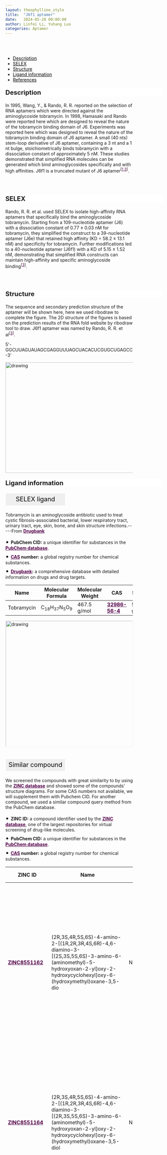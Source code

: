 ```yaml
---
layout: theophylline_style
title:  "J6f1 aptamer"
date:   2024-05-20 00:00:00
author: Linfei Li, Yuhang Luo
categories: Aptamer
---
```

<html>
<head>
  <style>

  </style>
</head>
</html>

<html lang="zh-cn">
<head>
<meta charset="utf-8"> 
<style>
  .header_box {
    display: block;
    font-size: 20px;
    font-weight: bold;
    background-color: #ffffff;
    text-decoration: none;
    border-radius: 1px;
    width: 500px;
    border-width: 1px 1px 2px 1px;
    border-color: #ffffff #ffffff #ffffff #ffffff;
}
.blowheader_box{
    display: block;
      padding: 6px;
      font-size:20px;
      margin-right: 10px;
      text-align: center;
      background-color: #efefef;
      color: #000000;
      text-decoration: none;
      border: 1px solid #ffffff;
      border-radius: 1px;
      width:190px;
      height:40px;
  }
  .box_style{
    background: #ffffff;
  }
  blockquote {
  margin: 0 0 0px;
  }
  .dot-paragraph::before {
            content: "• "; /* 点号和空格 */
            color: black; /* 设置点号颜色 */
            font-size: 20px; /* 调整点号大小 */
        }
  .dot-paragraph {
            margin: 5px 0; /* 调整带有点的段落的上下外边距 */
            line-height: 1.2; /* 调整带有点的段落的行高 */
        }
  * {
              margin: 0;
              padding: 0;
              box-sizing: border-box;
          }
</style>
</head>
<br>
<br>

<div class="side-nav">
<ul>
    <div class="side-nav-item"><li><a href="#description" style="color: #000000;">Description</a></li></div>
    <div class="side-nav-item"><li><a href="#SELEX" style="color: #000000;">SELEX</a></li></div>
    <div class="side-nav-item"><li><a href="#Structure" style="color: #000000;">Structure</a></li></div>
    <div class="side-nav-item"><li><a href="#ligand-recognition" style="color: #000000;">Ligand information</a></li></div>
    <div class="side-nav-item"><li><a href="#references" style="color: #000000;">References</a></li></div>
    </ul>
</div>



<p class="header_box" id="description">Description</p>
<p>In 1995, Wang, Y., & Rando, R. R. reported on the selection of RNA aptamers which were directed against the aminoglycoside tobramycin. In 1998, Hamasaki and Rando were reported here which are designed to reveal the nature of the tobramycin binding domain of J6. Experiments was reported here which was designed to reveal the nature of the tobramycin binding domain of J6 aptamer. A small (40 nts) stem-loop derivative of J6 aptamer, containing a 3 nt and a 1 nt bulge, stoichiometrically binds tobramycin with a dissociation constant of approximately 5 nM. These studies demonstrated that simplified RNA molecules can be generated which bind aminoglycosides specifically and with high affinities. J6f1 is a truncated mutant of J6 aptamer<sup>[<a href="#ref1" style="color:#520049">1</a>,<a href="#ref3" style="color:#520049">3</a>]</sup>.<br></p>
<br>
<br>


<p class="header_box" id="SELEX">SELEX</p>
<p>Rando, R. R. et al. used SELEX to isolate high-affinity RNA aptamers that specifically bind the aminoglycoside tobramycin. Starting from a 109-nucleotide aptamer (J6) with a dissociation constant of 0.77 ± 0.03 nM for tobramycin, they simplified the construct to a 39-nucleotide aptamer (J6e) that retained high affinity (KD = 58.2 ± 13.1 nM) and specificity for tobramycin. Further modifications led to a 40-nucleotide aptamer (J6f1) with a KD of 5.15 ± 1.52 nM, demonstrating that simplified RNA constructs can maintain high-affinity and specific aminoglycoside binding<sup>[<a href="#ref3" style="color:#520049">3</a>]</sup>.</p>
<p>
<br>
<br>


<p class="header_box" id="Structure">Structure</p>
<p>The sequence and secondary prediction structure of the aptamer will be shown here, here we used ribodraw to complete the figure. The 2D structure of the figures is based on the prediction results of the RNA fold website by ribodraw tool to draw. J6f1 aptamer was named by Rando, R. R. et al<sup>[<a href="#ref3" style="color:#520049">3</a>]</sup>.</p>
<p>5'-GGCUUAGUAUAGCGAGGUUUAGCUACACUCGUGCUGAGCC-3'</p>
<img src="/images/2D/J6f1_aptamer_2D.svg" alt="drawing" style="width:800px;height:350px;display:block;margin:0 auto;border-radius:0;" class="img-responsive">
<div style="display: flex; justify-content: center;"></div>




<p class="header_box" id="ligand-recognition">Ligand information</p> 

<p class="blowheader_box">SELEX ligand</p>
<p>Tobramycin is an aminoglycoside antibiotic used to treat cystic fibrosis-associated bacterial, lower respiratory tract, urinary tract, eye, skin, bone, and skin structure infections.-----From <a href="https://go.drugbank.com/drugs/DB00684" target="_blank" style="color:#520049; text-decoration: underline;"><b>Drugbank</b></a></p>

<p class="dot-paragraph"><b>PubChem CID:</b> a unique identifier for substances in the <a href="https://pubchem.ncbi.nlm.nih.gov/" target="_blank" style="color:#520049; text-decoration: underline;"><b>PubChem database</b></a>.</p>
<p class="dot-paragraph"><b><a href="https://commonchemistry.cas.org/" target="_blank" style="color:#520049; text-decoration: underline;"><b>CAS</b></a> number:</b> a global registry number for chemical substances.</p>
<p class="dot-paragraph"><b><a href="https://go.drugbank.com/" target="_blank" style="color:#520049; text-decoration: underline;"><b>Drugbank</b></a>:</b> a comprehensive database with detailed information on drugs and drug targets.</p>

<table class="table table-bordered" style="table-layout:fixed;width:auto;margin-left:auto;margin-right:auto;" >
  <thead>
      <tr>
        <th onclick="sortTable(0)">Name</th>
        <th onclick="sortTable(1)">Molecular Formula</th>
        <th onclick="sortTable(2)">Molecular Weight</th>
        <th onclick="sortTable(3)">CAS</th>
        <th onclick="sortTable(4)">Solubility</th>
        <th onclick="sortTable(5)">PubChem</th>
        <th onclick="sortTable(6)">Drugbank ID</th>
      </tr>
  </thead>
    <tbody>
      <tr>
        <td name="td0">Tobramycin</td>
        <td name="td1">C<sub>18</sub>H<sub>37</sub>N<sub>5</sub>O<sub>9</sub></td>
        <td name="td2">467.5 g/mol</td>
        <td name="td3"><a href="https://commonchemistry.cas.org/detail?cas_rn=32986-56-4" target="_blank" style="color:#520049"><b>32986-56-4</b></a></td>
        <td name="td4">5.37e+01 g/L</td>
        <td name="td5"><a href="https://pubchem.ncbi.nlm.nih.gov/compound/36294" target="_blank" style="color:#520049"><b>36294</b></a></td>
        <td name="td6"><a href="https://go.drugbank.com/drugs/DB00684" target="_blank" style="color:#520049"><b>DB00684</b></a></td>
      </tr>
	  </tbody>
  </table>
<div style="display: flex; justify-content: center;"></div>
<img src="/images/SELEX_ligand/J6f1_aptamer_SELEX_ligand.svg" alt="drawing" style="width:1000px;height:400px;border:solid 1px #efefef;display:block;margin:0 auto;border-radius:0;" class="img-responsive">
<div style="display: flex; justify-content: center;"></div>
<br>


<p class="blowheader_box">Similar compound</p>                    
<p>We screened the compounds with great similarity to  by using the <a href="https://zinc15.docking.org/" target="_blank" style="color:#520049; text-decoration: underline;"><b>ZINC database</b></a> and showed some of the compounds' structure diagrams. For some CAS numbers not available, we will supplement them with Pubchem CID. For another compound, we used a similar compound query method from the PubChem database.</p>

<p class="dot-paragraph"><b>ZINC ID:</b> a compound identifier used by the <a href="https://zinc15.docking.org/" target="_blank" style="color:#520049; text-decoration: underline;"><b>ZINC database</b></a>, one of the largest repositories for virtual screening of drug-like molecules.</p>
<p class="dot-paragraph"><b>PubChem CID:</b> a unique identifier for substances in the <a href="https://pubchem.ncbi.nlm.nih.gov/" target="_blank" style="color:#520049; text-decoration: underline;"><b>PubChem database</b></a>.</p>
<p class="dot-paragraph"><b><a href="https://commonchemistry.cas.org/" target="_blank" style="color:#520049; text-decoration: underline;"><b>CAS</b></a> number:</b> a global registry number for chemical substances.</p>

<table class="table table-bordered" style="table-layout:fixed;width:auto;margin-left:auto;margin-right:auto;">
      <thead>
      <tr>
        <th onclick="sortTable(0)">ZINC ID</th>
        <th onclick="sortTable(1)">Name</th>
        <th onclick="sortTable(2)">CAS</th>
        <th onclick="sortTable(3)">Pubchem CID</th>
        <th onclick="sortTable(4)">Structure</th>
      </tr>
      </thead>
    <tbody>
      <tr>
        <td name="td0"><a href="https://zinc15.docking.org/substances/ZINC8551162/" target="_blank" style="color:#520049"><b>ZINC8551162</b></a></td>
        <td name="td1">(2R,3S,4R,5S,6S)-4-amino-2-[(1R,2R,3R,4S,6R)-4,6-diamino-3-[(2S,3S,5S,6S)-3-amino-6-(aminomethyl)-5-hydroxyoxan-2-yl]oxy-2-hydroxycyclohexyl]oxy-6-(hydroxymethyl)oxane-3,5-dio</td>
        <td name="td2">NA</td>
        <td name="td3"><a href="https://pubchem.ncbi.nlm.nih.gov/compound/92331686" target="_blank" style="color:#520049"><b>92331686</b></a></td>
        <td name="td4"><img src="/images/Similar_compound/J6f1_Simi_compound1.svg" alt="drawing" style="width:500px"  px="" /></td>
      </tr>
      <tr>
        <td name="td0"><a href="https://zinc15.docking.org/substances/ZINC8551164/" target="_blank" style="color:#520049"><b>ZINC8551164</b></a></td>
        <td name="td1">(2R,3S,4R,5S,6S)-4-amino-2-[(1R,2R,3R,4S,6R)-4,6-diamino-3-[(2R,3S,5S,6S)-3-amino-6-(aminomethyl)-5-hydroxyoxan-2-yl]oxy-2-hydroxycyclohexyl]oxy-6-(hydroxymethyl)oxane-3,5-diol</td>
        <td name="td2">NA</td>
        <td name="td3"><a href="https://pubchem.ncbi.nlm.nih.gov/compound/92331688" target="_blank" style="color:#520049"><b>92331688</b></a></td>
        <td name="td4"><img src="/images/Similar_compound/J6f1_Simi_compound2.svg" alt="drawing" style="width:500px"  px="" /></td>
      </tr>
      <tr>
        <td name="td0"><a href="https://zinc15.docking.org/substances/ZINC8551165/" target="_blank" style="color:#520049"><b>ZINC8551165</b></a></td>
        <td name="td1">(2R,3S,4R,5S,6S)-4-amino-2-[(1R,2R,3R,4S,6R)-4,6-diamino-3-[(2R,3S,5S,6R)-3-amino-6-(aminomethyl)-5-hydroxyoxan-2-yl]oxy-2-hydroxycyclohexyl]oxy-6-(hydroxymethyl)oxane-3,5-diol</td>
        <td name="td2">NA</td>
        <td name="td3"><a href="https://pubchem.ncbi.nlm.nih.gov/compound/92331689" target="_blank" style="color:#520049"><b>92331689</b></a></td>
        <td name="td4"><img src="/images/Similar_compound/J6f1_Simi_compound3.svg" alt="drawing" style="width:500px"  px="" /></td>
      </tr>
      <tr>
        <td name="td0"><a href="https://zinc15.docking.org/substances/ZINC8551163/" target="_blank" style="color:#520049"><b>ZINC8551163</b></a></td>
        <td name="td1">(2R,3S,4R,5S,6S)-4-amino-2-[(1R,2R,3R,4S,6R)-4,6-diamino-3-[(2S,3S,5S,6R)-3-amino-6-(aminomethyl)-5-hydroxyoxan-2-yl]oxy-2-hydroxycyclohexyl]oxy-6-(hydroxymethyl)oxane-3,5-diol</td>
        <td name="td2">NA</td>
        <td name="td3"><a href="https://pubchem.ncbi.nlm.nih.gov/compound/92331687" target="_blank" style="color:#520049"><b>92331687</b></a></td>
        <td name="td4"><img src="/images/Similar_compound/J6f1_Simi_compound4.svg" alt="drawing" style="width:500px"  px="" /></td>
      </tr>
      <tr>
        <td name="td0"><a href="https://zinc15.docking.org/substances/ZINC43562055/" target="_blank" style="color:#520049"><b>ZINC43562055</b></a></td>
        <td name="td1">(2S,3R,4R,5S,6S)-2-(Aminomethyl)-6-[(1R,2R,3S,4R,6S)-4,6-diamino-3-[(2S,3R,4S,5S,6R)-4-amino-3,5-dihydroxy-6-(hydroxymethyl)oxan-2-yl]oxy-2-hydroxycyclohexyl]oxyoxane-3,4,5-triol</td>
        <td name="td2">NA</td>
        <td name="td3"><a href="https://pubchem.ncbi.nlm.nih.gov/compound/11274101" target="_blank" style="color:#520049"><b>11274101</b></a></td>
        <td name="td4"><img src="/images/Similar_compound/J6f1_Simi_compound5.svg" alt="drawing" style="width:500px"  px="" /></td>
      </tr>
      <tr>
        <td name="td0"><a href="https://zinc15.docking.org/substances/ZINC8214590/" target="_blank" style="color:#520049"><b>ZINC8214590</b></a></td>
        <td name="td1">Kanamycin</td>
        <td name="td2"><a href="https://commonchemistry.cas.org/detail?cas_rn=59-01-8" target="_blank" style="color:#520049"><b>59-01-8</b></a></td>
        <td name="td3"><a href="https://pubchem.ncbi.nlm.nih.gov/compound/6032" target="_blank" style="color:#520049"><b>6032</b></a></td>
        <td name="td4"><img src="/images/Similar_compound/J6f1_Simi_compound6.svg" alt="drawing" style="width:500px"  px="" /></td>
      </tr>
      <tr>
        <td name="td0"><a href="https://zinc15.docking.org/substances/ZINC53132258/" target="_blank" style="color:#520049"><b>ZINC53132258</b></a></td>
        <td name="td1">Bekanamycin</td>
        <td name="td2"><a href="https://commonchemistry.cas.org/detail?cas_rn=4696-76-8" target="_blank" style="color:#520049"><b>4696-76-8</b></a></td>
        <td name="td3"><a href="https://pubchem.ncbi.nlm.nih.gov/compound/439318" target="_blank" style="color:#520049"><b>439318</b></a></td>
        <td name="td4"><img src="/images/Similar_compound/J6f1_Simi_compound7.svg" alt="drawing" style="width:500px"  px="" /></td>
      </tr>
      <tr>
        <td name="td0"><a href="https://zinc15.docking.org/substances/ZINC8214383/" target="_blank" style="color:#520049"><b>ZINC8214383</b></a></td>
        <td name="td1">Dibekacin</td>
        <td name="td2"><a href="https://commonchemistry.cas.org/detail?cas_rn=34493-98-6" target="_blank" style="color:#520049"><b>34493-98-6</b></a></td>
        <td name="td3"><a href="https://pubchem.ncbi.nlm.nih.gov/compound/470999" target="_blank" style="color:#520049"><b>470999</b></a></td>
        <td name="td4"><img src="/images/Similar_compound/J6f1_Simi_compound8.svg" alt="drawing" style="width:500px"  px="" /></td>
      </tr>
    </tbody>
  </table>
<br>
<br>
                 
<p class="header_box" id="references">References</p>
                
<a id="ref1"></a><font><strong>[1] Specific binding of aminoglycoside antibiotics to RNA.</strong></font><br/>
Wang, Y., & Rando, R. R.<br/>
<a href="https://pubmed.ncbi.nlm.nih.gov/9383430/" target="_blank" style="color:#520049">Chemistry & biology, 2(5), 281–290. (1995)</a>
<br/>

<a id="ref2"></a><font><strong>[2] RNA molecules that specifically and stoichiometrically bind aminoglycoside antibiotics with high affinities.</strong></font><br/>
Wang, Y., Killian, J., Hamasaki, K., & Rando, R. R. <br/>
<a href="https://pubmed.ncbi.nlm.nih.gov/8823168/" target="_blank" style="color:#520049">Biochemistry, 35(38), 12338–12346. (1996)</a>
<br/>

<a id="ref3"></a><font><strong>[3] Minimal RNA constructs that specifically bind aminoglycoside antibiotics with high affinities.</strong></font><br/>
Hamasaki, K., Killian, J., Cho, J., & Rando, R. R.<br/>
<a href="https://pubmed.ncbi.nlm.nih.gov/9425088/" target="_blank" style="color:#520049">Biochemistry, 37(2), 656–663. (1998)</a>
<br/>